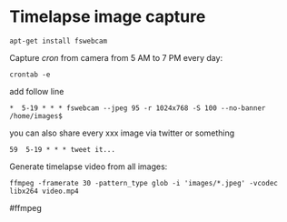 # Timelapse image capture

```shell
apt-get install fswebcam
```

Capture *cron* from camera from 5 AM to 7 PM every day:

```shell
crontab -e
```

add follow line

```shell
*  5-19 * * * fswebcam --jpeg 95 -r 1024x768 -S 100 --no-banner /home/images$
```

you can also share every xxx image via twitter or something

```shell
59  5-19 * * * tweet it...
```

Generate timelapse video from all images:

```shell
ffmpeg -framerate 30 -pattern_type glob -i 'images/*.jpeg' -vcodec libx264 video.mp4
```

#ffmpeg 